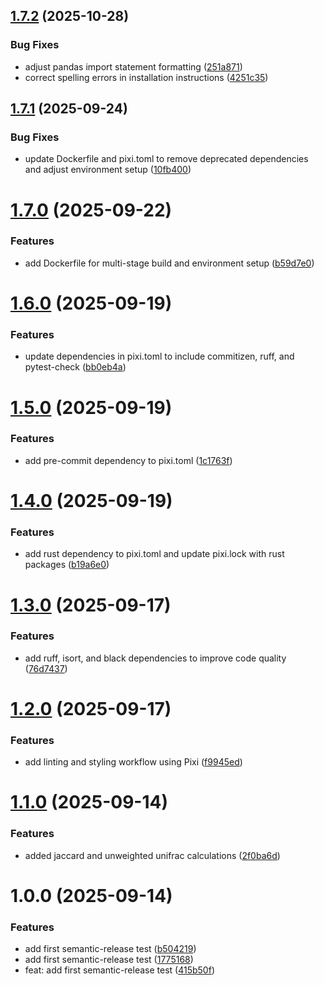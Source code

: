 ## [1.7.2](https://github.com/mauricebarrett/oesphlora/compare/v1.7.1...v1.7.2) (2025-10-28)


### Bug Fixes

* adjust pandas import statement formatting ([251a871](https://github.com/mauricebarrett/oesphlora/commit/251a8716e1455119b482db01177f0472fa23a505))
* correct spelling errors in installation instructions ([4251c35](https://github.com/mauricebarrett/oesphlora/commit/4251c35c7324fa00f18737bfb4f0fadaabc6af4f))

## [1.7.1](https://github.com/mauricebarrett/oesphlora/compare/v1.7.0...v1.7.1) (2025-09-24)


### Bug Fixes

* update Dockerfile and pixi.toml to remove deprecated dependencies and adjust environment setup ([10fb400](https://github.com/mauricebarrett/oesphlora/commit/10fb400ee2ae9a14e24eaa8ea29905519b804588))

# [1.7.0](https://github.com/mauricebarrett/oesphlora/compare/v1.6.0...v1.7.0) (2025-09-22)


### Features

* add Dockerfile for multi-stage build and environment setup ([b59d7e0](https://github.com/mauricebarrett/oesphlora/commit/b59d7e0ba59c2d984eb1ba58b71ce53174b8b91e))

# [1.6.0](https://github.com/mauricebarrett/oesphlora/compare/v1.5.0...v1.6.0) (2025-09-19)


### Features

* update dependencies in pixi.toml to include commitizen, ruff, and pytest-check ([bb0eb4a](https://github.com/mauricebarrett/oesphlora/commit/bb0eb4a2e066e9b4b274b39f9d247a43de5d9959))

# [1.5.0](https://github.com/mauricebarrett/oesphlora/compare/v1.4.0...v1.5.0) (2025-09-19)


### Features

* add pre-commit dependency to pixi.toml ([1c1763f](https://github.com/mauricebarrett/oesphlora/commit/1c1763f84cb28ba7ff77638ec068965081b16d2c))

# [1.4.0](https://github.com/mauricebarrett/oesphlora/compare/v1.3.0...v1.4.0) (2025-09-19)


### Features

* add rust dependency to pixi.toml and update pixi.lock with rust packages ([b19a6e0](https://github.com/mauricebarrett/oesphlora/commit/b19a6e0d58a7f1e043b3b6ff7b0c4c78d09f1d10))

# [1.3.0](https://github.com/mauricebarrett/oesphlora/compare/v1.2.0...v1.3.0) (2025-09-17)


### Features

* add ruff, isort, and black dependencies to improve code quality ([76d7437](https://github.com/mauricebarrett/oesphlora/commit/76d7437a9f5f2534a2edad86fe15e3eb7f9d2769))

# [1.2.0](https://github.com/mauricebarrett/oesphlora/compare/v1.1.0...v1.2.0) (2025-09-17)


### Features

* add linting and styling workflow using Pixi ([f9945ed](https://github.com/mauricebarrett/oesphlora/commit/f9945ed05113269ffa6b404ffec890c58e95496f))

# [1.1.0](https://github.com/mauricebarrett/oesphlora/compare/v1.0.0...v1.1.0) (2025-09-14)


### Features

* added jaccard and unweighted unifrac calculations ([2f0ba6d](https://github.com/mauricebarrett/oesphlora/commit/2f0ba6d6188342a9895422e237a7f993b1e81366))

# 1.0.0 (2025-09-14)


### Features

* add first semantic-release test ([b504219](https://github.com/mauricebarrett/oesphlora/commit/b5042194076227113b44e8c3e086b969e512dccc))
* add first semantic-release test ([1775168](https://github.com/mauricebarrett/oesphlora/commit/1775168f931ed07c9c2000c75389bd51a9160be4))
* feat: add first semantic-release test ([415b50f](https://github.com/mauricebarrett/oesphlora/commit/415b50f32b0703e8e7287c83bd00d46c57658e32))
